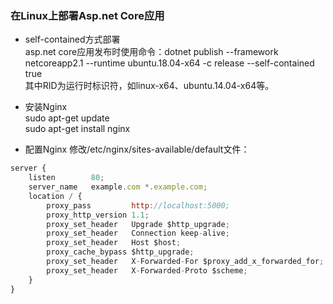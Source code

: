 ### 在Linux上部署Asp.net Core应用

* self-contained方式部署<br/>
asp.net core应用发布时使用命令：dotnet publish --framework netcoreapp2.1 --runtime ubuntu.18.04-x64 -c release --self-contained true<br/>
其中RID为运行时标识符，如linux-x64、ubuntu.14.04-x64等。

* 安装Nginx <br/>
sudo apt-get update <br/>
sudo apt-get install nginx <br/>

* 配置Nginx
修改/etc/nginx/sites-available/default文件：
```javascript
server {
    listen        80;
    server_name   example.com *.example.com;
    location / {
        proxy_pass         http://localhost:5000;
        proxy_http_version 1.1;
        proxy_set_header   Upgrade $http_upgrade;
        proxy_set_header   Connection keep-alive;
        proxy_set_header   Host $host;
        proxy_cache_bypass $http_upgrade;
        proxy_set_header   X-Forwarded-For $proxy_add_x_forwarded_for;
        proxy_set_header   X-Forwarded-Proto $scheme;
    }
}
```
